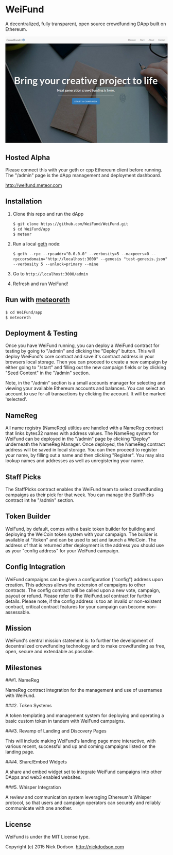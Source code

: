 # WeiFund

A decentralized, fully transparent, open source crowdfunding DApp built on Ethereum.

<img src="app/public/images/screen0.jpg" />

## <a name="alpha"></a> Hosted Alpha

Please connect this with your geth or cpp Ethereum client before running. The "/admin" page is the dApp management and deployment dashboard.

<a href="http://weifund.meteor.com">http://weifund.meteor.com</a>

## <a name="installation"></a> Installation

1. Clone this repo and run the dApp
   
    ```
    $ git clone https://github.com/WeiFund/WeiFund.git
    $ cd WeiFund/app
    $ meteor
    ```
    
2. Run a local <a href="https://github.com/ethereum/go-ethereum">geth</a> node:

    ```
    $ geth --rpc --rpcaddr="0.0.0.0" --verbosity=5 --maxpeers=0 --rpccorsdomain="http://localhost:3000" --genesis "test-genesis.json" --verbosity 5 --unlock=primary --mine
    ```

3. Go to `http://localhost:3000/admin`

4. Refresh and run WeiFund!


## <a name="meteoreth"></a> Run with <a href="https://github.com/SilentCicero/meteoreth">meteoreth</a>

```
$ cd WeiFund/app
$ meteoreth
```

## <a name="config"></a> Deployment & Testing

Once you have WeiFund running, you can deploy a WeiFund contract for testing by going to "/admin" and clicking the "Deploy" button. This will deploy WeiFund's core contract and save it's contract address in your browsers local storage. Then you can proceed to create a new campaign by either going to "/start" and filling out the new campaign fields or by clicking "Seed Content" in the "/admin" section.

Note, in the "/admin" section is a small accounts manager for selecting and viewing your available Ethereum accounts and balances. You can select an account to use for all transactions by clicking the account. It will be marked 'selected'.

## <a name="namereg"></a> NameReg

All name registry (NameReg) utilties are handled with a NameReg contract that links bytes32 names with address values. The NameReg system for WeiFund can be deployed in the "/admin" page by clicking "Deploy" underneath the NameReg Manager. Once deployed, the NameReg contract address will be saved in local storage. You can then proceed to register your name, by filling out a name and then clicking "Register". You may also lookup names and addresses as well as unregistering your name.

## <a name="staffpicks"></a> Staff Picks

The StaffPicks contract enables the WeiFund team to select crowdfunding campaigns as their pick for that week. You can manage the StaffPicks contract int he "/admin" section.

## <a name="token"></a> Token Builder

WeiFund, by default, comes with a basic token builder for building and deploying the WeiCoin token system with your campaign. The builder is available at "/token" and can be used to set and launch a WeiCoin. The address of that is returned after deployment is the address you should use as your "config address" for your WeiFund campaign.

## <a name="config"></a> Config Integration

WeiFund campaigns can be given a configuration ("config") address upon creation. This address allows the extension of campaigns to other contracts. The config contract will be called upon a new vote, campaign, payout or refund. Please refer to the WeiFund.sol contract for further details. Please note, if the config address is too an invalid or non-existent contract, critical contract features for your campaign can become non-assessable.

## <a name="mission"></a> Mission

WeiFund's central mission statement is: to further the development of decentralized crowdfunding technology and to make crowdfunding as free, open, secure and extendable as possible.

## <a name="milestones"></a> Milestones

###1. NameReg

NameReg contract integration for the management and use of usernames with WeiFund.

###2. Token Systems

A token templating and management system for deploying and operating a basic custom token in tandem with WeiFund campaigns.

###3. Revamp of Landing and Discovery Pages

This will include making WeiFund's landing page more interactive, with various recent, successful and up and coming campaigns listed on the landing page.

###4. Share/Embed Widgets

A share and embed widget set to integrate WeiFund campaigns into other DApps and web3 enabled websites.

###5. Whisper Integration

A review and communication system leveraging Ethereum's Whisper protocol, so that users and campaign operators can securely and reliably communicate with one another.


## <a name="license"></a> License

WeiFund is under the MIT License type.

Copyright (c) 2015 Nick Dodson. <http://nickdodson.com>
